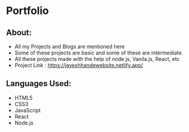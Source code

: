 # Portfolio

## About:
- All my Projects and Blogs are mentioned here
- Some of these projects are basic and some of these are intermediate.
- All these projects made with the help of node.js, Vanila.js, React, etc
- Project Link : https://jayeshhandewebsite.netlify.app/

## Languages Used:
- HTML5
- CSS3
- JavaScript
- React 
- Node.js
